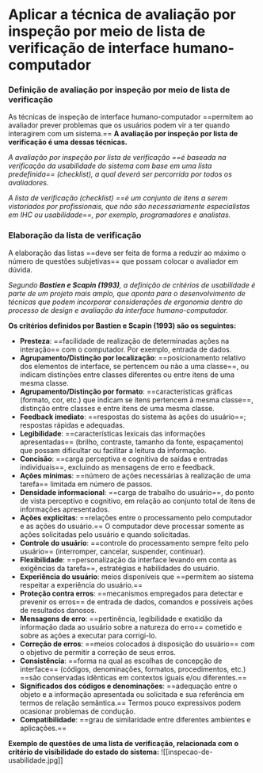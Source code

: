 # **Aplicar a técnica de avaliação por inspeção por meio de lista de verificação de interface humano-computador**

### Definição de avaliação por inspeção por meio de lista de verificação

As técnicas de inspeção de interface humano-computador ==permitem ao avaliador prever problemas que os usuários podem vir a ter quando interagirem com um sistema.== **A avaliação por inspeção por lista de verificação é uma dessas técnicas.**

*A avaliação por inspeção por lista de verificação ==é baseada na verificação da usabilidade do sistema com base em uma lista predefinida== (checklist), a qual deverá ser percorrida por todos os avaliadores.*

*A lista de verificação (checklist) ==é um conjunto de itens a serem vistoriados por profissionais, que não são necessariamente especialistas em IHC ou usabilidade==, por exemplo, programadores e analistas.*

### Elaboração da lista de verificação

A elaboração das listas ==deve ser feita de forma a reduzir ao máximo o número de questões subjetivas== que possam colocar o avaliador em dúvida.

*Segundo **Bastien e Scapin (1993)**, a definição de critérios de usabilidade é parte de um projeto mais amplo, que aponta para o desenvolvimento de técnicas que podem incorporar considerações de ergonomia dentro do processo de design e avaliação da interface humano-computador.*

**Os critérios definidos por Bastien e Scapin (1993) são os seguintes:**

- **Presteza**: ==facilidade de realização de determinadas ações na interação== com o computador. Por exemplo, entrada de dados.
- **Agrupamento/Distinção por localização**: ==posicionamento relativo dos elementos de interface, se pertencem ou não a uma classe==, ou indicam distinções entre classes diferentes ou entre itens de uma mesma classe.
- **Agrupamento/Distinção por formato**: ==características gráficas (formato, cor, etc.) que indicam se itens pertencem à mesma classe==, distinção entre classes e entre itens de uma mesma classe.
- **Feedback imediato**: ==respostas do sistema às ações do usuário==; respostas rápidas e adequadas.
- **Legibilidade**: ==características lexicais das informações apresentadas== (brilho, contraste, tamanho da fonte, espaçamento) que possam dificultar ou facilitar a leitura da informação.
- **Concisão**: ==carga perceptiva e cognitiva de saídas e entradas individuais==, excluindo as mensagens de erro e feedback.
- **Ações mínimas**: ==número de ações necessárias à realização de uma tarefa== limitada em número de passos.
- **Densidade informacional**: ==carga de trabalho do usuário==, do ponto de vista perceptivo e cognitivo, em relação ao conjunto total de itens de informações apresentados.
- **Ações explícitas**: ==relações entre o processamento pelo computador e as ações do usuário.== O computador deve processar somente as ações solicitadas pelo usuário e quando solicitadas.
- **Controle do usuário**: ==controle do processamento sempre feito pelo usuário== (interromper, cancelar, suspender, continuar).
- **Flexibilidade**: ==personalização da interface levando em conta as exigências da tarefa==, estratégias e habilidades do usuário.
- **Experiência do usuário**: meios disponíveis que ==permitem ao sistema respeitar a experiência do usuário.==
- **Proteção contra erros**: ==mecanismos empregados para detectar e prevenir os erros== de entrada de dados, comandos e possíveis ações de resultados danosos.
- **Mensagens de erro**: ==pertinência, legibilidade e exatidão da informação dada ao usuário sobre a natureza do erro== cometido e sobre as ações a executar para corrigi-lo.
- **Correção de erros**: ==meios colocados à disposição do usuário== com o objetivo de permitir a correção de seus erros.
- **Consistência**: ==forma na qual as escolhas de concepção de interface== (códigos, denominações, formatos, procedimentos, etc.) ==são conservadas idênticas em contextos iguais e/ou diferentes.==
- **Significados dos códigos e denominações**: ==adequação entre o objeto e a informação apresentada ou solicitada e sua referência em termos de relação semântica.== Termos pouco expressivos podem ocasionar problemas de condução.
- **Compatibilidade**: ==grau de similaridade entre diferentes ambientes e aplicações.==

**Exemplo de questões de uma lista de verificação, relacionada com o critério de visibilidade do estado do sistema:**
![[inspecao-de-usabilidade.jpg]]